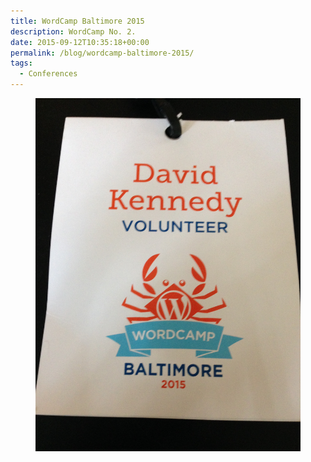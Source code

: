 ```yaml
---
title: WordCamp Baltimore 2015
description: WordCamp No. 2.
date: 2015-09-12T10:35:18+00:00
permalink: /blog/wordcamp-baltimore-2015/
tags:
  - Conferences
---
```


<figure><img src="./wcbalt2015-1.jpg" alt="WordCamp Baltimore 2015 conference badge with a cartoon crab in the center and the words David A. Kennedy, volunteer, WordCamp Baltimore 2015." loading="eager" decoding="sync"/></figure>
